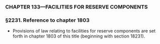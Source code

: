 ### **CHAPTER 133—FACILITIES FOR RESERVE COMPONENTS**

### §2231. Reference to chapter 1803
* Provisions of law relating to facilities for reserve components are set forth in chapter 1803 of this title (beginning with section 18231).